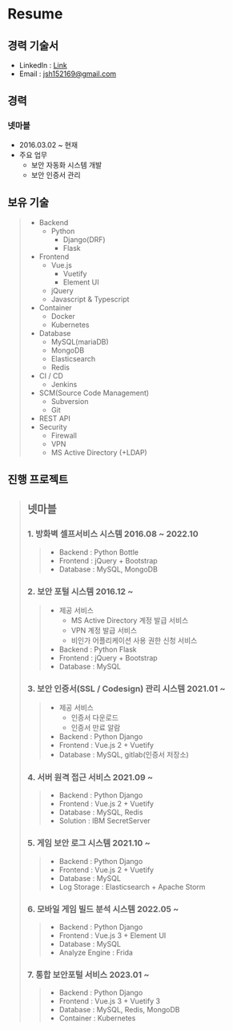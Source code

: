 # Resume
## 경력 기술서
* LinkedIn : [Link](https://www.linkedin.com/in/%EC%8A%B9%ED%98%84-%EC%A0%95-8b4a2a191/)  
* Email : jsh152169@gmail.com


## 경력
### 넷마블
  * 2016.03.02 ~ 현재
  * 주요 업무
    * 보안 자동화 시스템 개발
    * 보안 인증서 관리


## 보유 기술

> * Backend
>   * Python
>     * Django(DRF)
>     * Flask
> * Frontend
>   * Vue.js
>     * Vuetify
>     * Element UI
>   * jQuery
>   * Javascript & Typescript
> * Container
>   * Docker
>   * Kubernetes
> * Database
>   * MySQL(mariaDB)
>   * MongoDB
>   * Elasticsearch
>   * Redis
> * CI / CD
>   * Jenkins
> * SCM(Source Code Management)
>   * Subversion
>   * Git
> * REST API
> * Security
>   * Firewall
>   * VPN
>   * MS Active Directory (+LDAP)


## 진행 프로젝트
> ## 넷마블
> ### 1. 방화벽 셀프서비스 시스템 2016.08 ~ 2022.10
>>    * Backend : Python Bottle
>>    * Frontend : jQuery + Bootstrap
>>    * Database : MySQL, MongoDB
> 
> ### 2. 보안 포털 시스템 2016.12 ~ 
>>   * 제공 서비스
>>     * MS Active Directory 계정 발급 서비스
>>     * VPN 계정 발급 서비스
>>     * 비인가 어플리케이션 사용 권한 신청 서비스
>>   * Backend : Python Flask
>>   * Frontend : jQuery + Bootstrap
>>   * Database : MySQL
> 
> ### 3. 보안 인증서(SSL / Codesign) 관리 시스템 2021.01 ~
>>    * 제공 서비스
>>      * 인증서 다운로드
>>      * 인증서 만료 알람
>>    * Backend : Python Django
>>    * Frontend : Vue.js 2 + Vuetify
>>    * Database : MySQL, gitlab(인증서 저장소)
> 
> ### 4. 서버 원격 접근 서비스 2021.09 ~
>>    * Backend : Python Django
>>    * Frontend : Vue.js 2 + Vuetify
>>    * Database : MySQL, Redis
>>    * Solution : IBM SecretServer
> 
> ### 5. 게임 보안 로그 시스템 2021.10 ~
>>    * Backend : Python Django
>>    * Frontend : Vue.js 2 + Vuetify
>>    * Database : MySQL
>>    * Log Storage : Elasticsearch + Apache Storm
> 
> ### 6. 모바일 게임 빌드 분석 시스템 2022.05 ~
>>    * Backend : Python Django
>>    * Frontend : Vue.js 3 + Element UI
>>    * Database : MySQL
>>    * Analyze Engine : Frida
> 
> ### 7. 통합 보안포털 서비스 2023.01 ~
>> * Backend : Python Django
>> * Frontend : Vue.js 3 + Vuetify 3
>> * Database : MySQL, Redis, MongoDB
>> * Container : Kubernetes